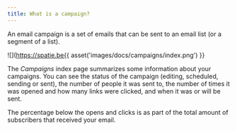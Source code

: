 ```yaml
---
title: What is a campaign?
---
```


An email campaign is a set of emails that can be sent to an email list (or a segment of a list).

![](https://spatie.be{{ asset('images/docs/campaigns/index.png') }}

The _Campaigns_ index page summarizes some information about your campaigns. You can see the status of the campaign (editing, scheduled, sending or sent), the number of people it was sent to, the number of times it was opened and how many links were clicked, and when it was or will be sent.

The percentage below the opens and clicks is as part of the total amount of subscribers that received your email.
